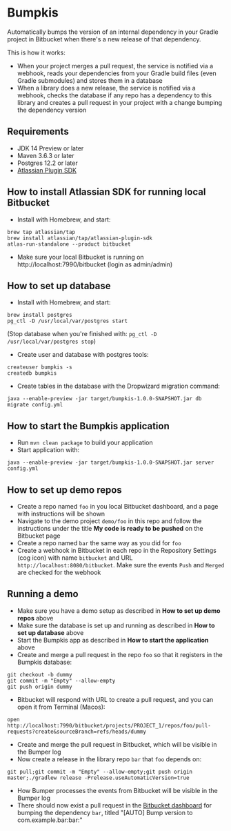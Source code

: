 # Bumpkis

Automatically bumps the version of an internal dependency in your Gradle project in Bitbucket when there's a new
release of that dependency.

This is how it works:
- When your project merges a pull request, the service is notified via a webhook, reads your dependencies from your
  Gradle build files (even Gradle submodules) and stores them in a database
- When a library does a new release, the service is notified via a webhook, checks the database if any repo has a
  dependency to this library and creates a pull request in your project with a change bumping the dependency version
  
## Requirements

- JDK 14 Preview or later
- Maven 3.6.3 or later
- Postgres 12.2 or later
- [Atlassian Plugin SDK](https://developer.atlassian.com/server/framework/atlassian-sdk/atlas-run-standalone/)

## How to install Atlassian SDK for running local Bitbucket

- Install with Homebrew, and start:
```
brew tap atlassian/tap
brew install atlassian/tap/atlassian-plugin-sdk
atlas-run-standalone --product bitbucket
```
- Make sure your local Bitbucket is running on http://localhost:7990/bitbucket (login as admin/admin)

## How to set up database

- Install with Homebrew, and start:
```
brew install postgres
pg_ctl -D /usr/local/var/postgres start
```
(Stop database when you're finished with: `pg_ctl -D /usr/local/var/postgres stop`)

- Create user and database with postgres tools:
```
createuser bumpkis -s
createdb bumpkis
```
- Create tables in the database with the Dropwizard migration command:
```
java --enable-preview -jar target/bumpkis-1.0.0-SNAPSHOT.jar db migrate config.yml
```

## How to start the Bumpkis application

- Run `mvn clean package` to build your application
- Start application with:
```
java --enable-preview -jar target/bumpkis-1.0.0-SNAPSHOT.jar server config.yml
```

## How to set up demo repos

- Create a repo named `foo` in you local Bitbucket dashboard, and a page with instructions will be shown
- Navigate to the demo project `demo/foo` in this repo and follow the instructions under the title
  **My code is ready to be pushed** on the Bitbucket page
- Create a repo named `bar` the same way as you did for `foo`
- Create a webhook in Bitbucket in each repo in the Repository Settings (cog icon) with name `bitbucket` and URL 
  `http://localhost:8080/bitbucket`. Make sure the events `Push` and `Merged` are checked for the webhook
 
## Running a demo

- Make sure you have a demo setup as described in **How to set up demo repos** above
- Make sure the database is set up and running as described in **How to set up database** above
- Start the Bumpkis app as described in **How to start the application** above
- Create and merge a pull request in the repo `foo` so that it registers in the Bumpkis database:
```
git checkout -b dummy
git commit -m "Empty" --allow-empty
git push origin dummy
```
- Bitbucket will respond with URL to create a pull request, and you can open it from Terminal (Macos):
```
open http://localhost:7990/bitbucket/projects/PROJECT_1/repos/foo/pull-requests?create&sourceBranch=refs/heads/dummy
```
- Create and merge the pull request in Bitbucket, which will be visible in the Bumper log
- Now create a release in the library repo `bar` that `foo` depends on:
```
git pull;git commit -m "Empty" --allow-empty;git push origin master;./gradlew release -Prelease.useAutomaticVersion=true
```
- How Bumper processes the events from Bitbucket will be visible in the Bumper log
- There should now exist a pull request in the [Bitbucket dashboard](http://localhost:7990/bitbucket/dashboard) for 
bumping the dependency `bar`, titled "[AUTO] Bump version to com.example.bar:bar:<version>"

